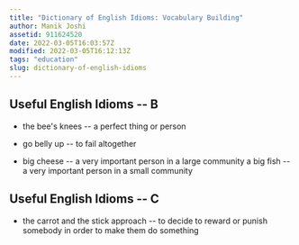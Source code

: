 ```yaml
---
title: "Dictionary of English Idioms: Vocabulary Building"
author: Manik Joshi
assetid: 911624520
date: 2022-03-05T16:03:57Z
modified: 2022-03-05T16:12:13Z
tags: "education"
slug: dictionary-of-english-idioms
---
```


## Useful English Idioms -- B

*  the bee's knees -- a perfect thing or person

*  go belly up -- to fail altogether

*  big cheese -- a very important person in a large community
   a big fish -- a very important person in a small community

## Useful English Idioms -- C

*  the carrot and the stick approach -- to decide to reward or punish somebody in order to make them do something

